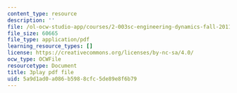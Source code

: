 ```yaml
---
content_type: resource
description: ''
file: /ol-ocw-studio-app/courses/2-003sc-engineering-dynamics-fall-2011/5a9d1ad0a086b5988cfc5de89e8f6b79_QYP-oC1kP_s.pdf
file_size: 60665
file_type: application/pdf
learning_resource_types: []
license: https://creativecommons.org/licenses/by-nc-sa/4.0/
ocw_type: OCWFile
resourcetype: Document
title: 3play pdf file
uid: 5a9d1ad0-a086-b598-8cfc-5de89e8f6b79
---
```

